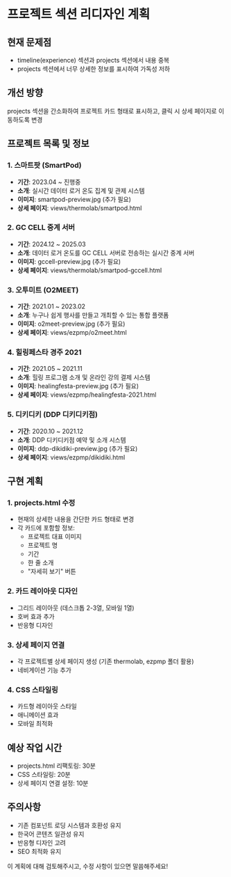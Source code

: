 # 프로젝트 섹션 리디자인 계획

## 현재 문제점
- timeline(experience) 섹션과 projects 섹션에서 내용 중복
- projects 섹션에서 너무 상세한 정보를 표시하여 가독성 저하

## 개선 방향
projects 섹션을 간소화하여 프로젝트 카드 형태로 표시하고, 클릭 시 상세 페이지로 이동하도록 변경

## 프로젝트 목록 및 정보

### 1. 스마트팟 (SmartPod)
- **기간**: 2023.04 ~ 진행중
- **소개**: 실시간 데이터 로거 온도 집계 및 관제 시스템
- **이미지**: smartpod-preview.jpg (추가 필요)
- **상세 페이지**: views/thermolab/smartpod.html

### 2. GC CELL 중계 서버
- **기간**: 2024.12 ~ 2025.03
- **소개**: 데이터 로거 온도를 GC CELL 서버로 전송하는 실시간 중계 서버
- **이미지**: gccell-preview.jpg (추가 필요)
- **상세 페이지**: views/thermolab/smartpod-gccell.html

### 3. 오투미트 (O2MEET)
- **기간**: 2021.01 ~ 2023.02
- **소개**: 누구나 쉽게 행사를 만들고 개최할 수 있는 통합 플랫폼
- **이미지**: o2meet-preview.jpg (추가 필요)
- **상세 페이지**: views/ezpmp/o2meet.html

### 4. 힐링페스타 경주 2021
- **기간**: 2021.05 ~ 2021.11
- **소개**: 힐링 프로그램 소개 및 온라인 강의 결제 시스템
- **이미지**: healingfesta-preview.jpg (추가 필요)
- **상세 페이지**: views/ezpmp/healingfesta-2021.html

### 5. 디키디키 (DDP 디키디키점)
- **기간**: 2020.10 ~ 2021.12
- **소개**: DDP 디키디키점 예약 및 소개 시스템
- **이미지**: ddp-dikidiki-preview.jpg (추가 필요)
- **상세 페이지**: views/ezpmp/dikidiki.html

## 구현 계획

### 1. projects.html 수정
- 현재의 상세한 내용을 간단한 카드 형태로 변경
- 각 카드에 포함할 정보:
  - 프로젝트 대표 이미지
  - 프로젝트 명
  - 기간
  - 한 줄 소개
  - "자세히 보기" 버튼

### 2. 카드 레이아웃 디자인
- 그리드 레이아웃 (데스크톱 2-3열, 모바일 1열)
- 호버 효과 추가
- 반응형 디자인

### 3. 상세 페이지 연결
- 각 프로젝트별 상세 페이지 생성 (기존 thermolab, ezpmp 폴더 활용)
- 네비게이션 기능 추가

### 4. CSS 스타일링
- 카드형 레이아웃 스타일
- 애니메이션 효과
- 모바일 최적화

## 예상 작업 시간
- projects.html 리팩토링: 30분
- CSS 스타일링: 20분
- 상세 페이지 연결 설정: 10분

## 주의사항
- 기존 컴포넌트 로딩 시스템과 호환성 유지
- 한국어 콘텐츠 일관성 유지
- 반응형 디자인 고려
- SEO 최적화 유지

이 계획에 대해 검토해주시고, 수정 사항이 있으면 말씀해주세요!